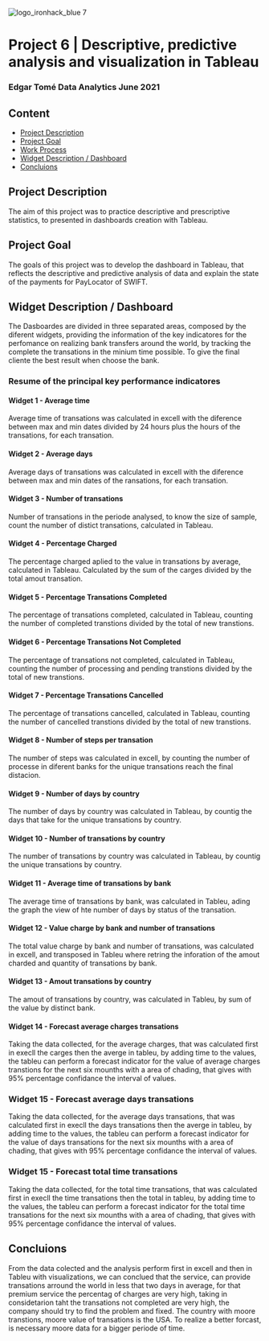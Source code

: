 ![logo_ironhack_blue 7](https://user-images.githubusercontent.com/23629340/40541063-a07a0a8a-601a-11e8-91b5-2f13e4e6b441.png)

# Project 6 | Descriptive, predictive analysis and visualization in Tableau

### Edgar Tomé Data Analytics June 2021

## Content
- [Project Description](#projecdtescription)
- [Project Goal](#project-goal)
- [Work Process](#workProcess)
- [Widget Description / Dashboard](#widget-description-/-dashboard)
- [Concluions](#concluions)

## Project Description

The aim of this project was to practice descriptive and prescriptive statistics, to presented in dashboards creation with Tableau.


## Project Goal

The goals of this project was to develop the dashboard in Tableau, that reflects the descriptive and predictive analysis of data and explain the state of the payments for PayLocator of SWIFT.


## Widget Description / Dashboard

The Dasboardes are divided in three separated areas, composed by the diferent widgets, providing the information of the key indicatores for the perfomance on realizing bank transfers around the world, by tracking the complete the transations in the minium time possible. To give the final cliente the best result when choose the bank.

### Resume of the principal key performance indicatores 

#### Widget 1 - Average time

Average time of transations was calculated in excell with the diference between max and min dates divided by 24 hours plus the hours of the transations, for each transation.

#### Widget 2 - Average days

Average days of transations was calculated in excell with the diference between max and min dates of the ransations, for each transation.

#### Widget 3 - Number of transations

Number of transations in the periode analysed, to know the size of sample, count the number of distict transations, calculated in Tableau.

#### Widget 4 - Percentage Charged

The percentage charged aplied to the value in transations by average, calculated in Tableau. Calculated by the sum of the carges divided by the total amout transation.

#### Widget 5 - Percentage Transations Completed

The percentage of transations completed, calculated in Tableau, counting the number of completed transtions divided by the total of new transtions.

#### Widget 6 - Percentage Transations Not Completed

The percentage of transations not completed, calculated in Tableau, counting the number of processing and pending transtions divided by the total of new transtions.

#### Widget 7 - Percentage Transations Cancelled

The percentage of transations cancelled, calculated in Tableau, counting the number of cancelled transtions divided by the total of new transtions.

#### Widget 8 - Number of steps per transation

The number of steps was calculated in excell, by counting the number of processe in diferent banks for the unique transations reach the final distacion.

#### Widget 9 - Number of days by country

The number of days by country was calculated in Tableau, by countig the days that take for the unique transations by country.

#### Widget 10 - Number of transations by country

The number of transations by country was calculated in Tableau, by countig the unique transations by country.

#### Widget 11 - Average time of transations by bank

The average time of transations by bank, was calculated in Tableu, ading the graph the view of hte number of days by status of the transation.

#### Widget 12 - Value charge by bank and number of transations

The total value charge by bank and number of transations, was calculated in excell, and transposed in Tableu where retring the inforation of the amout charded and quantity of transations by bank.

#### Widget 13 - Amout transations by country

The amout of transations by country, was calculated in Tableu, by sum of the value by distinct bank.

#### Widget 14 - Forecast average charges transations

Taking the data collected, for the average charges, that was calculated first in execll the carges then the averge in tableu, by adding time to the values, the tableu can perform a forecast indicator for the value of average charges transtions for the next six mounths with a area of chading, that gives with 95% percentage confidance the interval of values.

### Widget 15 - Forecast average days transations

Taking the data collected, for the average days transations, that was calculated first in execll the days transations then the averge in tableu, by adding time to the values, the tableu can perform a forecast indicator for the value of days transations for the next six mounths with a area of chading, that gives with 95% percentage confidance the interval of values.

### Widget 15 - Forecast total time transations

Taking the data collected, for the total time transations, that was calculated first in execll the time transations then the total in tableu, by adding time to the values, the tableu can perform a forecast indicator for the total time transations  for the next six mounths with a area of chading, that gives with 95% percentage confidance the interval of values.



## Concluions

From the data colected and the analysis perform first in excell and then in Tableu with visualizations, we can conclued that the service, can provide transations arround the world in less that two days in average, for that premium service the percentag of charges are very high, taking in considetarion taht the transations not completed are very high, the company should try to find the problem and fixed.
The country with moore transtions, moore value of transations is the USA.
To realize a better forcast, is necessary moore data for a bigger periode of time.

